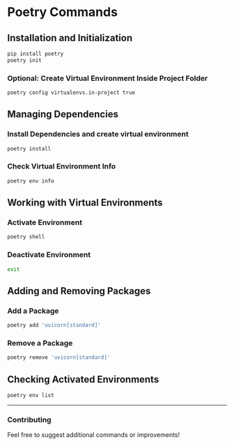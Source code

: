 # Poetry Commands

## Installation and Initialization
```bash
pip install poetry
poetry init
```

### Optional: Create Virtual Environment Inside Project Folder
```bash
poetry config virtualenvs.in-project true
```

## Managing Dependencies
### Install Dependencies and create virtual environment
```bash
poetry install
```

### Check Virtual Environment Info
```bash
poetry env info
```

## Working with Virtual Environments
### Activate Environment
```bash
poetry shell
```

### Deactivate Environment
```bash
exit
```

## Adding and Removing Packages
### Add a Package
```bash
poetry add 'uvicorn[standard]'
```

### Remove a Package
```bash
poetry remove 'uvicorn[standard]'
```

## Checking Activated Environments
```bash
poetry env list
```

---

### Contributing
Feel free to suggest additional commands or improvements!
